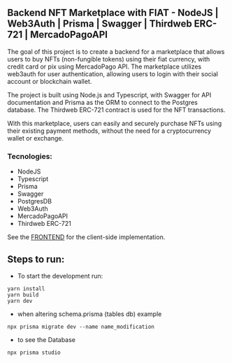 ## Backend NFT Marketplace with FIAT - NodeJS | Web3Auth | Prisma | Swagger | Thirdweb ERC-721 | MercadoPagoAPI

The goal of this project is to create a backend for a marketplace that allows users to buy NFTs (non-fungible tokens) using their fiat currency, with credit card or pix using MercadoPago API. The marketplace utilizes web3auth for user authentication, allowing users to login with their social account or blockchain wallet.

The project is built using Node.js and Typescript, with Swagger for API documentation and Prisma as the ORM to connect to the Postgres database. The Thirdweb ERC-721 contract is used for the NFT transactions.

With this marketplace, users can easily and securely purchase NFTs using their existing payment methods, without the need for a cryptocurrency wallet or exchange.

### Tecnologies:
- NodeJS
- Typescript
- Prisma
- Swagger
- PostgresDB
- Web3Auth
- MercadoPagoAPI
- Thirdweb ERC-721

See the [FRONTEND](https://github.com/andersonlthome/next-nft-fiat-web3auth) for the client-side implementation.

## Steps to run:

- To start the development run:
```
yarn install
yarn build
yarn dev
```

- when altering schema.prisma (tables db) example
```
npx prisma migrate dev --name name_modification
```

- to see the Database
```
npx prisma studio
```
